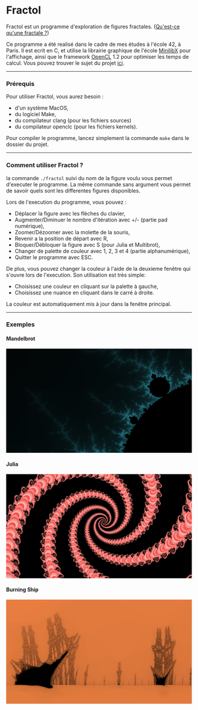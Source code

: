 # Fractol

Fractol est un programme d'exploration de figures fractales. ([Qu'est-ce qu'une fractale ?](https://fr.wikipedia.org/wiki/Fractale))

Ce programme a été realisé dans le cadre de mes études à l'école 42, à Paris.
Il est ecrit en C, et utilise la librairie graphique de l'école [MinilibX](https://achedeuzot.me/2014/12/20/installer-la-minilibx/) pour l'affichage,
ainsi que le framework [OpenCL](https://www.khronos.org/opencl) 1.2 pour optimiser les temps de calcul.
Vous pouvez trouver le sujet du projet [ici](./fract_ol.fr.pdf).

---
### Prérequis

Pour utiliser Fractol, vous aurez besoin :
* d'un système MacOS,
* du logiciel Make,
* du compilateur clang (pour les fichiers sources)
* du compilateur openclc (pour les fichiers kernels).


Pour compiler le programme, lancez simplement la commande `make` dans le dossier du projet.

---
### Comment utiliser Fractol ?

la commande `./fractol` suivi du nom de la figure voulu vous permet d'executer le programme.
La même commande sans argument vous permet de savoir quels sont les differentes figures disponibles.

Lors de l'execution du programme, vous pouvez :
* Déplacer la figure avec les flèches du clavier,
* Augmenter/Diminuer le nombre d'itération avec +/- (partie pad numérique),
* Zoomer/Dézoomer avec la molette de la souris,
* Revenir a la position de départ avec R,
* Bloquer/Débloquer la figure avec S (pour Julia et Multibrot),
* Changer de palette de couleur avec 1, 2, 3 et 4 (partie alphanumérique),
* Quitter le programme avec ESC.

De plus, vous pouvez changer la couleur à l'aide de la deuxieme fenêtre qui s'ouvre lors de l'execution.
Son utilisation est très simple:
* Choisissez une couleur en cliquant sur la palette à gauche,
* Choisissez une nuance en cliquant dans le carré à droite.

La couleur est automatiquement mis à jour dans la fenêtre principal.

---
### Exemples

#### Mandelbrot
![Exemple 1](./exemples/picture1.png)

#### Julia
![Exemple 2](./exemples/picture2.png)

#### Burning Ship
![Exemple 3](./exemples/picture3.png)
